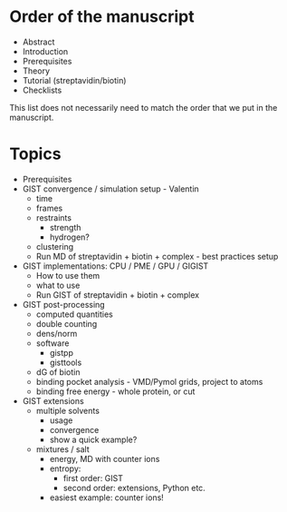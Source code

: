 # Order of the manuscript

* Abstract
* Introduction
* Prerequisites
* Theory
* Tutorial (streptavidin/biotin)
* Checklists

This list does not necessarily need to match the order that we put in the manuscript.

# Topics
* Prerequisites
* GIST convergence / simulation setup - Valentin
   * time
   * frames
   * restraints
      * strength
      * hydrogen?
   * clustering
   * Run MD of streptavidin + biotin + complex - best practices setup
* GIST implementations: CPU / PME / GPU / GIGIST
   * How to use them
   * what to use
   * Run GIST of streptavidin + biotin + complex
* GIST post-processing
   * computed quantities
   * double counting
   * dens/norm
   * software
      * gistpp
      * gisttools
   * dG of biotin
   * binding pocket analysis - VMD/Pymol grids, project to atoms
   * binding free energy - whole protein, or cut
* GIST extensions
   * multiple solvents
      * usage
      * convergence
      * show a quick example?
   * mixtures / salt
      * energy, MD with counter ions
      * entropy:
         * first order: GIST
         * second order: extensions, Python etc.
      * easiest example: counter ions!

